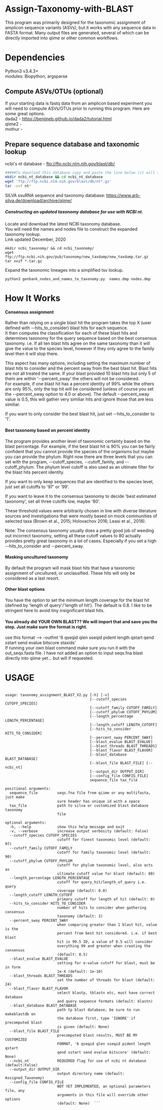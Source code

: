 # Assign-Taxonomy-with-BLAST
This program was primarily designed for the taxonomic assignment of amplicon sequence variants (ASVs), but it works with any sequence data in FASTA format.
Many output files are generated, several of which can be directly imported into qiime or other common workflows.

# Dependencies
Python3 v3.4.3+   
modules: Biopython, argsparse

## Compute ASVs/OTUs (optional)
If your starting data is fastq data from an amplicon based experiment you will need to compute ASVs/OTUs prior to running this program. Here are some great options.  
dada2 - https://benjjneb.github.io/dada2/tutorial.html  
qiime2 -    
mothur -   

## Prepare sequence database and taxonomic lookup
ncbi's nt database - ftp://ftp.ncbi.nlm.nih.gov/blast/db/  
```bash
#####To download this database copy and paste the line below (it will take a bit)
mkdir ncbi_nt_database && cd ncbi_nt_database
wget 'ftp://ftp.ncbi.nlm.nih.gov/blast/db/nt*.gz'
tar -xvf nt*
```

SILVA ssuRNA sequence and taxonomy database: https://www.arb-silva.de/download/archive/qiime/  

##### Constructing an updated taxonomy database for use with NCBI nt.

Locate and download the latest NCBI taxonomy database.   
You will need the names and nodes file to construct the expanded taxonomy lookup.  
Link updated December, 2020  

```
mkdir ncbi_taxonomy/ && cd ncbi_taxonomy/
wget ftp://ftp.ncbi.nih.gov/pub/taxonomy/new_taxdump/new_taxdump.tar.gz
tar xvzf *.tar.gz
```

Expand the taxonomic lineages into a simplified tsv lookup.
```
python3 genbank_nodes_and_names_to_taxonomy.py  names.dmp nodes.dmp
```


# How It Works

#### Consensus assignment
Rather than relying on a single blast hit the program takes the top X (user defined with --hits_to_consider) blast hits for each sequence.  
It then computes the classification for each of these blast hits and determines taxonomy for the query sequence based on the best consensus taxonomy. i.e. If all ten blast hits agree on the same taxonomy than it will give the value to the species level, however if they only agree to the family level then it will stop there.  

This aspect has many options, including setting the maximum number of blast hits to consider and the percent sway from the best blast hit. Blast hits are not all treated the same. 
If your blast provided 10 blast hits but only 5 of them are within '--percent_sway' the others will not be considered.   
For example, if one blast hit has a percent identity of 99% while the others are only 95%, only the top hit will be considered (unless of course you set the --percent_sway option to 4.0 or above). The default --percent_sway value is 0.5, this will gather very similiar hits and ignore those that are less similiar.

If you want to only consider the best blast hit, just set --hits_to_consider to '1'.  


#### Best taxonomy based on percent identity
The program provides another level of taxonomic certainty based on the blast percentage. For example, if the best blast hit is 90% you can be fairly confident that you cannot provide the species of the organisms but maybe you can provide the phylum. Right now there are three levels that you can set with the program, --cutoff_species, --cutoff_family, and --cutoff_phylum. The phylum level cutoff is also used as an ultimate filter for the blast hits percent identity.  

If you want to only keep sequences that are identified to the species level, just set all cutoffs to '97' or '99'.  

If you want to leave it to the consensus taxonomy to decide 'best estimated taxonomy', set all three cutoffs low, maybe '80'.  

These threshold values were arbitrarily chosen in line with diverse literature sources and investigations that were mostly based on mock communities of selected taxa (Brown et al., 2015; Holovachov 2016; Leasi et al., 2018).  

Note: The consensus taxonomy usually does a pretty good job of weeding out incorrect taxonomy, setting all these cutoff values to 80 actually provides pretty great taxonomy in a lot of cases. Especially if you set a high --hits_to_consider and --percent_sway.  

#### Masking uncultured taxonomy
By default the program will mask blast hits that have a taxonomic assignment of uncultured, or unclassified. These hits will only be considered as a last resort.


#### Other blast options
You have the option to set the minimum length coverage for the blast hit (defined by 'length of query'/'length of hit'). The default is 0.8. I like to be stringent here to avoid tiny insignificant blast hits.


#### You already did YOUR OWN BLAST?? We will import that and save you the step. Just make sure the format is right.
use this format --> -outfmt '6 qseqid qlen sseqid pident length qstart qend sstart send evalue bitscore staxids'  
If running your own blast command make sure you run it with the out_seqs.fasta file. I have not added an option to input seqs.fna blast directly into qiime yet… but will if requested.  


# USAGE
```python3 taxonomy_assignment_BLAST.py -h  

usage: taxonomy_assignment_BLAST_V2.py [-h] [-v]  
                                       [--cutoff_species CUTOFF_SPECIES]  
                                       [--cutoff_family CUTOFF_FAMILY]  
                                       [--cutoff_phylum CUTOFF_PHYLUM]  
                                       [--length_percentage LENGTH_PERCENTAGE]  
                                       [--length_cutoff LENGTH_CUTOFF]  
                                       [--hits_to_consider HITS_TO_CONSIDER]  
                                       [--percent_sway PERCENT_SWAY]  
                                       [--blast_evalue BLAST_EVALUE]  
                                       [--blast_threads BLAST_THREADS]  
                                       [--blast_flavor BLAST_FLAVOR]  
                                       [--blast_database BLAST_DATABASE]  
                                       [--blast_file BLAST_FILE] [--ncbi_nt]  
                                       [--output_dir OUTPUT_DIR]  
                                       [--config_file CONFIG_FILE]  
                                       sequence_file tax_file  

positional arguments:  
  sequence_file         seqs.fna file from qiime or any multifasta, just make  
                        sure header has unique id with a space  
  tax_file              path to silva or customized blast database taxonomy  
                        file  
  
optional arguments:  
  -h, --help            show this help message and exit  
  -v, --verbose         increase output verbosity (default: False)  
  --cutoff_species CUTOFF_SPECIES  
                        cutoff for finest taxonomic level (default: 97)  
  --cutoff_family CUTOFF_FAMILY  
                        cutoff for family taxonomic level (default: 90)  
  --cutoff_phylum CUTOFF_PHYLUM  
                        cutoff for phylum taxonomic level, also acts as  
                        ultimate cutoff value for blast (default: 80)  
  --length_percentage LENGTH_PERCENTAGE  
                        cutoff for query_hit/length_of_query i.e. query  
                        coverage (default: 0.0)  
  --length_cutoff LENGTH_CUTOFF  
                        primary cutoff for length of hit (default: 0)  
  --hits_to_consider HITS_TO_CONSIDER  
                        number of hits to consider when gathering consensus  
                        taxonomy (default: 3)  
  --percent_sway PERCENT_SWAY  
                        when comparing greater than 1 blast hit, value is the  
                        percent from best hit considered. i.e. if best blast  
                        hit is 99.5 ID, a value of 0.5 will consider  
                        everything 99 and greater when creating the consensus  
                        (default: 0.5)  
  --blast_evalue BLAST_EVALUE  
                        setting for e-value cutoff for blast, must be in form  
                        1e-X (default: 1e-10)  
  --blast_threads BLAST_THREADS  
                        set the number of threads for blast (default: 24)  
  --blast_flavor BLAST_FLAVOR  
                        select blastp, tblastn etc, must have correct database  
                        and query sequence formats (default: blastn)  
  --blast_database BLAST_DATABASE  
                        path tp blast database, be sure to run makeblastdb on  
                        the database first, type 'IGNORE' if precomputed blast  
                        is given (default: None)  
  --blast_file BLAST_FILE  
                        precomputed blast results, MUST BE MY CUSTOMIZED  
                        FORMAT, '6 qseqid qlen sseqid pident length qstart  
                        qend sstart send evalue bitscore' (default: None)  
  --ncbi_nt             REQUIRED flag for use of ncbi nt database (default:False)  
  --output_dir OUTPUT_DIR  
                        output directory name (default: Assigned_Taxonomy)  
  --config_file CONFIG_FILE  
                        NOT YET IMPLEMENTED, an optional parameters file, any  
                        arguments in this file will override other options  
                        (default: None)  ```

